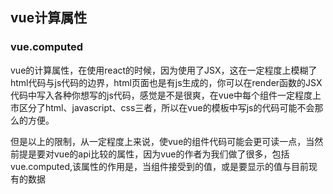 ## vue计算属性

### vue.computed

vue的计算属性，在使用react的时候，因为使用了JSX，这在一定程度上模糊了html代码与js代码的边界，html页面也是有js生成的，你可以在render函数的JSX代码中写入各种你想写的js代码，感觉是不是很爽，在vue中每个组件一定程度上市区分了html、javascript、css三者，所以在vue的模板中写js的代码可能不会那么的方便。

但是以上的限制，从一定程度上来说，使vue的组件代码可能会更可读一点，当然前提是要对vue的api比较的属性，因为vue的作者为我们做了很多，包括vue.computed,该属性的作用是，当组件接受到的值，或是要显示的值与目前现有的数据